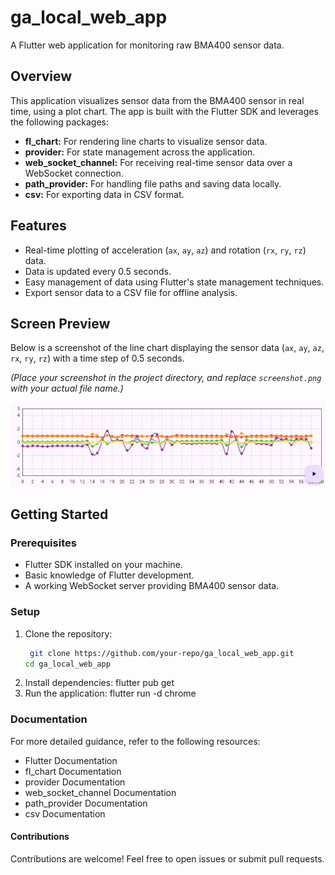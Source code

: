 # ga_local_web_app

A Flutter web application for monitoring raw BMA400 sensor data.

## Overview

This application visualizes sensor data from the BMA400 sensor in real time, using a plot chart. The app is built with the Flutter SDK and leverages the following packages:

- **fl_chart:** For rendering line charts to visualize sensor data.
- **provider:** For state management across the application.
- **web_socket_channel:** For receiving real-time sensor data over a WebSocket connection.
- **path_provider:** For handling file paths and saving data locally.
- **csv:** For exporting data in CSV format.

## Features

- Real-time plotting of acceleration (`ax`, `ay`, `az`) and rotation (`rx`, `ry`, `rz`) data.
- Data is updated every 0.5 seconds.
- Easy management of data using Flutter's state management techniques.
- Export sensor data to a CSV file for offline analysis.

## Screen Preview

Below is a screenshot of the line chart displaying the sensor data (`ax`, `ay`, `az`, `rx`, `ry`, `rz`) with a time step of 0.5 seconds.

*(Place your screenshot in the project directory, and replace `screenshot.png` with your actual file name.)*

![Sensor Data Chart](assets\images\Capture.JPG)

## Getting Started

### Prerequisites

- Flutter SDK installed on your machine.
- Basic knowledge of Flutter development.
- A working WebSocket server providing BMA400 sensor data.

### Setup

1. Clone the repository:
    ```bash
     git clone https://github.com/your-repo/ga_local_web_app.git
    cd ga_local_web_app
2. Install dependencies:
    flutter pub get
3. Run the application:
    flutter run -d chrome

### Documentation

For more detailed guidance, refer to the following resources:

- Flutter Documentation
- fl_chart Documentation
- provider Documentation
- web_socket_channel Documentation
- path_provider Documentation
- csv Documentation

#### Contributions

Contributions are welcome! Feel free to open issues or submit pull requests.